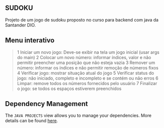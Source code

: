 ## SUDOKU

Projeto de um jogo de sudoku proposto no curso para backend com java da Santander DIO.

## Menu interativo

>1 Iniciar um novo jogo: Deve-se exibir na tela um jogo inicial (usar args do main)
>2 Colocar um novo número: informar índices, valor e não permitir preencher uma posição que não esteja vazia
>3 Remover um número: informar os índices e não permitir remoção de números fixos
>4 Verificar jogo: mostrar situação atual do jogo
>5 Verificar status do jogo: não iniciado, completo e incompleto e se contém ou não erros
>6 Limpar: remove todos os números fornecidos pelo usuário
>7 Finalizar o jogo: se todos os espaços estiverem preenchidos

## Dependency Management

The `JAVA PROJECTS` view allows you to manage your dependencies. More details can be found [here](https://github.com/microsoft/vscode-java-dependency#manage-dependencies).
